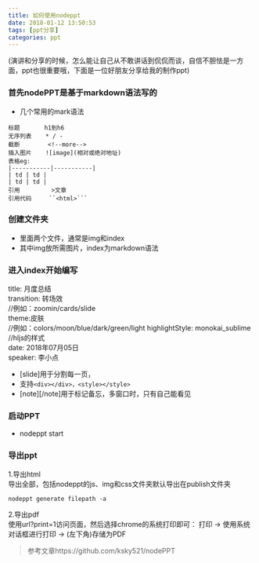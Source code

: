 ```yaml
---
title: 如何使用nodeppt
date: 2018-01-12 13:50:53
tags: [ppt分享]
categories: ppt
---
```

(演讲和分享的时候，怎么能让自己从不敢讲话到侃侃而谈，自信不胆怯是一方面，ppt也很重要哦，下面是一位好朋友分享给我的制作ppt)
### 首先nodePPT是基于markdown语法写的
* 几个常用的mark语法
<!--more-->
```
标题       h1到h6  
无序列表    * / - 
截断        <!--more-->
插入图片    ![image](相对或绝对地址)
表格eg:
|-----------|-----------|
| td | td | 
| td | td | 
引用         >文章
引用代码     ``<html>```  

```

### 创建文件夹
* 里面两个文件，通常是img和index
* 其中img放所需图片，index为markdown语法
### 进入index开始编写
title: 月度总结  
transition: 转场效  
//例如：zoomin/cards/slide  
theme:皮肤  
//例如：colors/moon/blue/dark/green/light 
highlightStyle: monokai_sublime  
//hljs的样式  
date: 2018年07月05日  
speaker: 李小点   
* [slide]用于分割每一页，
* 支持```<div></div>，<style></style>```
* [note][/note]用于标记备忘，多窗口时，只有自己能看见
### 启动PPT
* nodeppt start
### 导出ppt
1.导出html  
导出全部，包括nodeppt的js、img和css文件夹默认导出在publish文件夹  
```
nodeppt generate filepath -a
```
2.导出pdf  
使用url?print=1访问页面，然后选择chrome的系统打印即可：
打印 -> 使用系统对话框进行打印 -> (左下角)存储为PDF


> 参考文章https://github.com/ksky521/nodePPT












